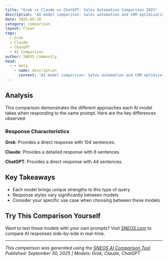 ```yaml
---
title: "Grok vs Claude vs ChatGPT: Sales Automation Comparison 2025"
description: "AI model comparison: Sales automation and CRM optimization - scale sales process..."
date: 2025-09-30
category: comparison
layout: Clean
tags:
  - Grok
  - Claude
  - ChatGPT
  - AI Comparison
author: SNEOS Community
head:
  - - meta
    - name: description
      content: "AI model comparison: Sales automation and CRM optimization - scale sales process..."
---
```


<ChatComparison
  title="Grok vs Claude vs ChatGPT: Sales Automation Comparison 2025"
  prompt="Sales automation and CRM optimization - scale sales process"
  :responses='{
    "Grok": "Sales automation and CRM (Customer Relationship Management) optimization are critical strategies for scaling a sales process efficiently while maintaining personalized customer interactions. By automating repetitive tasks, streamlining workflows, and leveraging data-driven insights through a CRM system, businesses can improve productivity, enhance customer relationships, and drive revenue growth. Below is a detailed guide to scaling your sales process using sales automation and CRM optimization.\n\n---\n\n### 1. Understand Your Sales Process\nBefore implementing automation or optimizing your CRM, map out your current sales process. Identify each stage of the sales funnel, key activities, pain points, and areas of inefficiency. Common sales stages include:\n- Lead generation\n- Lead qualification\n- Nurturing and follow-ups\n- Proposal and pitching\n- Closing deals\n- Post-sale support\n\nUnderstanding your process helps you identify repetitive tasks for automation and areas where a CRM can provide actionable insights.\n\n---\n\n### 2. Choose the Right CRM Platform\nSelecting a CRM that aligns with your business needs is essential for scaling. Popular CRM platforms include Salesforce, HubSpot, Zoho CRM, Microsoft Dynamics 365, and Pipedrive. Consider the following when choosing a CRM:\n- Scalability: Can it grow with your business?\n- Integration: Does it integrate with your existing tools (e.g., email, marketing automation, accounting software)?\n- Customization: Can it be tailored to your sales process?\n- User-friendliness: Is it easy for your team to adopt?\n- Analytics and reporting: Does it provide actionable insights for decision-making?\n\nA well-implemented CRM acts as the backbone of your sales automation strategy, centralizing customer data and enabling personalized interactions at scale.\n\n---\n\n### 3. Automate Repetitive Sales Tasks\nSales automation tools can handle time-consuming tasks, allowing your sales team to focus on high-value activities like building relationships and closing deals. Areas to automate include:\n#### a. Lead Generation and Scoring\n- Use tools like LinkedIn Sales Navigator or lead generation software (e.g., Leadfeeder, ZoomInfo) to identify potential customers.\n- Automate lead scoring in your CRM to prioritize high-value prospects based on predefined criteria (e.g., engagement level, company size).\n\n#### b. Email Outreach and Follow-Ups\n- Leverage email automation tools (e.g., Outreach, Mailchimp, or CRM built-in features) to send personalized emails at scale.\n- Set up automated follow-up sequences to nurture leads who don\u2019t respond initially.\n\n#### c. Data Entry and Updates\n- Automate data entry by integrating forms, chatbots, or APIs to capture lead information directly into your CRM.\n- Use workflow automation to update lead statuses or assign tasks based on triggers (e.g., a lead downloading a whitepaper).\n\n#### d. Appointment Scheduling\n- Tools like Calendly or HubSpot Meetings can automate scheduling by syncing with your calendar and allowing prospects to book meetings without manual back-and-forth.\n\n#### e. Proposal and Quote Generation\n- Automate the creation of proposals and quotes using templates in your CRM or tools like PandaDoc or Proposify. Add e-signature capabilities to speed up deal closures.\n\n---\n\n### 4. Optimize CRM for Efficiency and Insights\nA CRM isn\u2019t just a database; it\u2019s a tool for driving better sales outcomes. Optimize it by:\n#### a. Centralizing Data\n- Ensure all customer interactions (calls, emails, chats) are logged in the CRM for a 360-degree view of the customer.\n- Eliminate data silos by integrating your CRM with marketing, customer support, and other systems.\n\n#### b. Segmenting Leads and Customers\n- Use CRM features to segment your audience based on demographics, behavior, or stage in the sales funnel.\n- Tailor messaging and campaigns to specific segments for higher conversion rates.\n\n#### c. Customizing Dashboards and Reports\n- Create dashboards to track key performance indicators (KPIs) like conversion rates, sales cycle length, and revenue per rep.\n- Use real-time analytics to identify bottlenecks or opportunities in the sales process.\n\n#### d. Implementing Workflow Automation\n- Set up automated workflows in your CRM to assign leads, send reminders, or trigger notifications based on specific actions.\n- For example, automatically notify a sales rep when a lead reaches a high score or reassign inactive leads to a nurturing campaign.\n\n#### e. Personalizing Customer Interactions\n- Use CRM data to deliver personalized experiences, such as referencing past interactions or tailoring offers to customer needs.\n- Automate birthday emails, renewal reminders, or upsell opportunities based on customer history.\n\n---\n\n### 5. Train Your Sales Team\nTechnology is only effective if your team knows how to use it. Invest in training to ensure adoption and proficiency.\n- Conduct regular training sessions on CRM features and automation tools.\n- Share best practices for leveraging data to close deals faster.\n- Encourage feedback from the team to identify gaps in the system or process.\n\n---\n\n### 6. Align Sales and Marketing\nSales automation and CRM optimization work best when sales and marketing teams are aligned. Use your CRM to:\n- Share lead data between teams to ensure a seamless handoff from marketing to sales.\n- Track the effectiveness of marketing campaigns in generating qualified leads.\n- Implement Service Level Agreements (SLAs) to define lead qualification criteria and follow-up timelines.\n\n---\n\n### 7. Monitor and Refine Your Process\nScaling a sales process is an iterative journey. Continuously monitor results and refine your approach:\n- Analyze CRM reports to identify trends, such as high-performing channels or slow stages in the funnel.\n- A/B test automated email campaigns to improve open and response rates.\n- Gather feedback from your sales team to address usability issues or inefficiencies in the system.\n\nUse key metrics to measure success, including:\n- Lead-to-customer conversion rate\n- Average sales cycle length\n- Customer acquisition cost (CAC)\n- Sales team productivity (e.g., deals closed per rep)\n- Customer retention and lifetime value (CLV)\n\n---\n\n### 8. Leverage Advanced Technologies\nAs your business scales, consider incorporating advanced tools to enhance automation and CRM capabilities:\n- **Artificial Intelligence (AI):** Use AI-powered tools (e.g., Salesforce Einstein, HubSpot AI) for predictive lead scoring, sales forecasting, and personalized recommendations.\n- **Chatbots:** Implement AI chatbots for initial lead qualification or 24/7 customer support.\n- **Sales Enablement Tools:** Use tools like Gong or Chorus.ai to analyze sales calls and provide coaching insights to reps.\n\n---\n\n### 9. Focus on Customer Experience\nWhile scaling through automation, avoid losing the human touch. Use your CRM to:\n- Track customer satisfaction through surveys or Net Promoter Score (NPS).\n- Automate post-sale follow-ups to ensure customer success and encourage repeat business.\n- Identify opportunities for upselling or cross-selling based on purchase history.\n\n---\n\n### 10. Plan for Scalability\nAs your business grows, ensure your sales automation and CRM setup can handle increased volume:\n- Regularly audit your CRM data for accuracy and relevance.\n- Invest in cloud-based solutions for flexibility and scalability.\n- Expand automation to cover additional areas like customer onboarding or renewals.\n\n---\n\n### Benefits of Sales Automation and CRM Optimization\n- **Increased Efficiency:** Automation eliminates manual tasks, freeing up time for selling.\n- **Better Lead Management:** Prioritize and nurture leads effectively with data-driven insights.\n- **Improved Customer Relationships:** Personalized interactions based on CRM data build trust and loyalty.\n- **Scalability:** Handle more leads and customers without a proportional increase in resources.\n- **Enhanced Reporting:** Gain visibility into sales performance and make informed decisions.\n\n---\n\n### Conclusion\nScaling your sales process through automation and CRM optimization requires a strategic approach, starting with a deep understanding of your sales funnel and customer needs. By selecting the right tools, automating repetitive tasks, aligning teams, and continuously refining your approach, you can drive efficiency and growth. Focus on balancing automation with personalization to maintain strong customer relationships while scaling operations.\n\nIf you\u2019re just starting, begin with a simple CRM setup and basic automation for lead nurturing and follow-ups. As your business grows, layer on more advanced features and integrations to support larger teams and complex sales cycles. Would you like specific recommendations for tools or a step-by-step implementation plan tailored to your business?",
    "Claude": "# Sales Automation \u0026 CRM Optimization Strategy\n\n## \uD83C\uDFAF Core Framework for Scaling Sales Processes\n\n### 1. **Sales Process Standardization**\n\u0060\u0060\u0060\nLead Generation \u2192 Qualification \u2192 Demo/Proposal \u2192 Negotiation \u2192 Close \u2192 Onboarding\n\u0060\u0060\u0060\n\n**Key Automation Points:**\n- Lead scoring and routing\n- Follow-up sequences\n- Task assignments\n- Pipeline stage progression\n- Contract generation\n\n### 2. **CRM Optimization Essentials**\n\n#### **Data Architecture**\n- **Contact Management**: Unified customer profiles\n- **Deal Tracking**: Standardized opportunity stages\n- **Activity Logging**: Automated interaction capture\n- **Custom Fields**: Industry-specific data points\n- **Integration Sync**: Connect all sales tools\n\n#### **Workflow Automation**\n- **Lead Assignment**: Round-robin or territory-based routing\n- **Email Sequences**: Triggered nurture campaigns\n- **Task Creation**: Automatic follow-up reminders\n- **Pipeline Updates**: Stage-based automation rules\n- **Reporting**: Real-time dashboard updates\n\n## \uD83D\uDD27 Implementation Roadmap\n\n### Phase 1: Foundation (Weeks 1-4)\n- [ ] Audit current sales process\n- [ ] Clean and standardize CRM data\n- [ ] Map customer journey stages\n- [ ] Define lead scoring criteria\n- [ ] Set up basic automation rules\n\n### Phase 2: Automation (Weeks 5-8)\n- [ ] Implement email sequences\n- [ ] Create lead routing workflows\n- [ ] Set up pipeline automation\n- [ ] Configure reporting dashboards\n- [ ] Integrate key tools (email, calendar, etc.)\n\n### Phase 3: Optimization (Weeks 9-12)\n- [ ] A/B test email templates\n- [ ] Refine lead scoring models\n- [ ] Optimize conversion funnels\n- [ ] Train team on new processes\n- [ ] Monitor and adjust workflows\n\n## \uD83D\uDEE0\uFE0F Essential Tools \u0026 Integrations\n\n### **CRM Platforms**\n- **HubSpot**: All-in-one with strong automation\n- **Salesforce**: Enterprise-grade customization\n- **Pipedrive**: Visual pipeline management\n- **Zoho CRM**: Cost-effective for SMBs\n\n### **Sales Automation Tools**\n- **Outreach/SalesLoft**: Email sequencing\n- **Calendly**: Meeting scheduling\n- **DocuSign**: Contract automation\n- **Slack**: Team communication\n- **Zapier**: Workflow connections\n\n### **Key Integrations**\n\u0060\u0060\u0060\nCRM \u2194 Email Marketing Platform\nCRM \u2194 Marketing Automation\nCRM \u2194 Customer Support\nCRM \u2194 Billing/Invoicing\nCRM \u2194 Analytics Tools\n\u0060\u0060\u0060\n\n## \uD83D\uDCCA Metrics \u0026 KPIs to Track\n\n### **Pipeline Metrics**\n- Lead-to-opportunity conversion rate\n- Average deal size\n- Sales cycle length\n- Win/loss ratios by stage\n- Pipeline velocity\n\n### **Activity Metrics**\n- Email open/click rates\n- Call-to-meeting conversion\n- Demo-to-close rates\n- Follow-up response times\n- Activities per deal\n\n### **Team Productivity**\n- Deals closed per rep\n- Time spent on admin tasks\n- Lead response times\n- Quota attainment\n- Revenue per activity\n\n## \uD83D\uDE80 Quick Wins for Immediate Impact\n\n### **Week 1 Implementations**\n1. **Email Templates**: Create 5-10 proven templates\n2. **Lead Scoring**: Basic point system (website visits, email engagement)\n3. **Auto-Assignments**: Route leads by territory/product\n4. **Follow-up Reminders**: Automatic task creation\n5. **Pipeline Alerts**: Notify on stalled deals\n\n### **Month 1 Targets**\n- 30% reduction in manual data entry\n- 50% faster lead response times\n- 25% increase in email engagement\n- 100% lead follow-up compliance\n- Real-time pipeline visibility\n\n## \uD83D\uDCA1 Advanced Automation Strategies\n\n### **Behavioral Triggers**\n\u0060\u0060\u0060\nWebsite Visit \u2192 Score increase \u002B Alert\nEmail Click \u2192 Add to nurture sequence\nDemo Attended \u2192 Create follow-up tasks\nProposal Sent \u2192 Set reminder in 3 days\nContract Viewed \u2192 Priority alert to rep\n\u0060\u0060\u0060\n\n### **AI-Powered Features**\n- **Predictive Scoring**: Machine learning lead scoring\n- **Next Best Action",
    "ChatGPT": "Certainly! Scaling your sales process through sales automation and CRM optimization can significantly enhance efficiency, improve customer relationships, and drive revenue growth. Here\u2019s a comprehensive guide to help you achieve that:\n\n### 1. Understand Your Current Sales Process\n- **Map out your sales funnel:** Identify stages from lead generation to closing.\n- **Analyze bottlenecks:** Look for where leads drop off or sales slow.\n- **Collect data:** Utilize existing CRM data to understand customer behavior and sales team performance.\n\n### 2. Define Clear Objectives\n- Increase sales volume\n- Reduce sales cycle length\n- Improve lead qualification\n- Enhance cross-team collaboration\n- Elevate customer experience\n\n### 3. Choose the Right CRM Platform\n- Ensure your CRM supports automation (e.g., Salesforce, HubSpot, Zoho CRM).\n- Look for integrations with email, marketing tools, chat, calendars, and analytics.\n- Consider scalability, user-friendliness, and mobile access.\n\n### 4. Automate Repetitive Tasks\n- **Lead scoring \u0026 routing:** Automatically assign leads to the right sales reps based on criteria.\n- **Email sequences:** Automate follow-ups, nurture drip campaigns, and birthday/anniversary greetings.\n- **Data entry:** Use tools to auto-fill contact information and log interactions.\n- **Appointment scheduling:** Integrate calendar tools that sync with CRM.\n\n### 5. Optimize Lead Management\n- Use AI or rule-based lead scoring to prioritize high-potential leads.\n- Implement web forms that feed leads directly into your CRM.\n- Use chatbots for instant engagement and qualification on your website.\n\n### 6. Enhance Sales Team Collaboration\n- Use CRM\u2019s task management and communication features.\n- Share customer notes, updates, and sales collateral in a centralized place.\n- Set up automated alerts for deal stage changes or customer interactions.\n\n### 7. Leverage Analytics and Reporting\n- Track KPIs such as conversion rates, average deal size, sales cycle length.\n- Use dashboards for real-time insights.\n- Continuously analyze data to refine processes.\n\n### 8. Train and Support Your Sales Team\n- Provide ongoing training on CRM and automation tools.\n- Encourage adoption by demonstrating time savings and improved results.\n- Gather feedback for improvement.\n\n### 9. Scale Gradually and Continuously Improve\n- Start automating simple tasks and gradually add more complex workflows.\n- Monitor performance after each change.\n- Iterate based on data and user feedback.\n\n### 10. Integrate Marketing and Customer Support\n- Align sales and marketing data for a cohesive customer journey.\n- Automate handoffs from marketing-qualified leads (MQL) to sales-qualified leads (SQL).\n- Use CRM to track customer support interactions and upsell/cross-sell opportunities.\n\n---\n\nIf you want, I can help you create a tailored sales automation and CRM optimization plan or recommend specific tools and workflows. Just let me know!"
  }'
  published-date="17:09"
/>

## Analysis

This comparison demonstrates the different approaches each AI model takes when responding to the same prompt. Here are the key differences observed:

### Response Characteristics

**Grok**: Provides a direct response with 104 sentences. 

**Claude**: Provides a detailed response with 8 sentences. 

**ChatGPT**: Provides a direct response with 44 sentences. 

## Key Takeaways

- Each model brings unique strengths to this type of query
- Response styles vary significantly between models
- Consider your specific use case when choosing between these models

## Try This Comparison Yourself

Want to test these models with your own prompts? Visit [SNEOS.com](https://sneos.com) to compare AI responses side-by-side in real-time.

---

*This comparison was generated using the [SNEOS AI Comparison Tool](https://sneos.com)*
*Published: September 30, 2025 | Models: Grok, Claude, ChatGPT*
